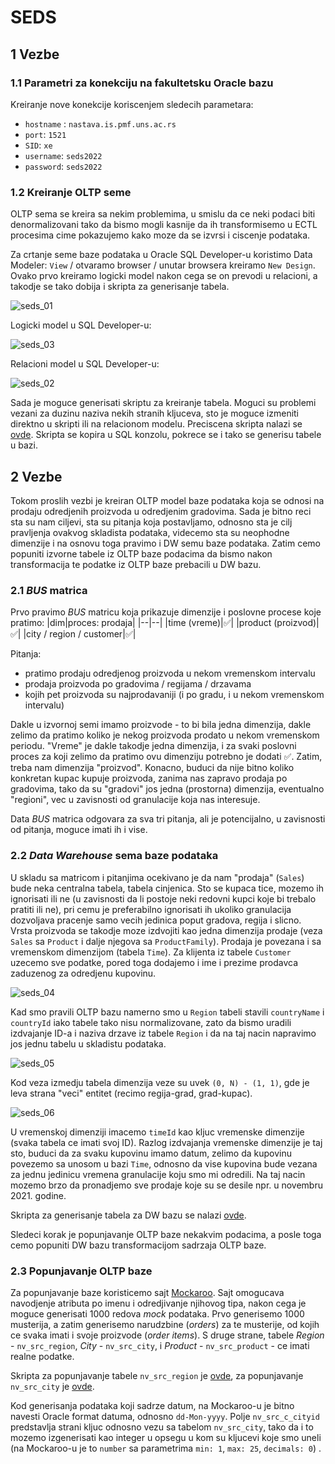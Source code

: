 # SEDS

## 1 Vezbe

### 1.1 Parametri za konekciju na fakultetsku Oracle bazu

Kreiranje nove konekcije koriscenjem sledecih parametara:

-   `hostname` : `nastava.is.pmf.uns.ac.rs`
-   `port`: `1521`
-   `SID`: `xe`
-   `username`: `seds2022`
-   `password`: `seds2022`

### 1.2 Kreiranje OLTP seme

OLTP sema se kreira sa nekim problemima, u smislu da ce neki podaci biti denormalizovani tako da bismo mogli kasnije da ih transformisemo u ECTL procesima cime pokazujemo kako moze da se izvrsi i ciscenje podataka.

Za crtanje seme baze podataka u Oracle SQL Developer-u koristimo Data Modeler: `View` / otvaramo browser / unutar browsera kreiramo `New Design`. Ovako prvo kreiramo logicki model nakon cega se on prevodi u relacioni, a takodje se tako dobija i skripta za generisanje tabela.

![seds_01](http://nikolapacekvetnic.rs/wp-content/uploads/2022/12/seds_01.jpg)

Logicki model u SQL Developer-u:

![seds_03](http://nikolapacekvetnic.rs/wp-content/uploads/2022/12/seds_03_upd-scaled.jpg)

Relacioni model u SQL Developer-u:

![seds_02](http://nikolapacekvetnic.rs/wp-content/uploads/2022/12/seds_02_upd-scaled.jpg)

Sada je moguce generisati skriptu za kreiranje tabela. Moguci su problemi vezani za duzinu naziva nekih stranih kljuceva, sto je moguce izmeniti direktno u skripti ili na relacionom modelu. Preciscena skripta nalazi se [ovde](https://github.com/NikolaVetnic/seds/blob/master/seds_OtplGenerationScript.md). Skripta se kopira u SQL konzolu, pokrece se i tako se generisu tabele u bazi.

## 2 Vezbe

Tokom proslih vezbi je kreiran OLTP model baze podataka koja se odnosi na prodaju odredjenih proizvoda u odredjenim gradovima. Sada je bitno reci sta su nam ciljevi, sta su pitanja koja postavljamo, odnosno sta je cilj pravljenja ovakvog skladista podataka, videcemo sta su neophodne dimenzije i na osnovu toga pravimo i DW semu baze podataka. Zatim cemo popuniti izvorne tabele iz OLTP baze podacima da bismo nakon transformacija te podatke iz OLTP baze prebacili u DW bazu.

### 2.1 _BUS_ matrica

Prvo pravimo _BUS_ matricu koja prikazuje dimenzije i poslovne procese koje pratimo:
|dim|proces: prodaja|
|--|--|
|time (vreme)|:white_check_mark:|
|product (proizvod)|:white_check_mark:|
|city / region / customer|:white_check_mark:|

Pitanja:

-   pratimo prodaju odredjenog proizvoda u nekom vremenskom intervalu
-   prodaja proizvoda po gradovima / regijama / drzavama
-   kojih pet proizvoda su najprodavaniji (i po gradu, i u nekom vremenskom intervalu)

Dakle u izvornoj semi imamo proizvode - to bi bila jedna dimenzija, dakle zelimo da pratimo koliko je nekog proizvoda prodato u nekom vremenskom periodu. "Vreme" je dakle takodje jedna dimenzija, i za svaki poslovni proces za koji zelimo da pratimo ovu dimenziju potrebno je dodati :white_check_mark:. Zatim, treba nam dimenzija "proizvod". Konacno, buduci da nije bitno koliko konkretan kupac kupuje proizvoda, zanima nas zapravo prodaja po gradovima, tako da su "gradovi" jos jedna (prostorna) dimenzija, eventualno "regioni", vec u zavisnosti od granulacije koja nas interesuje.

Data _BUS_ matrica odgovara za sva tri pitanja, ali je potencijalno, u zavisnosti od pitanja, moguce imati ih i vise.

### 2.2 _Data Warehouse_ sema baze podataka

U skladu sa matricom i pitanjima ocekivano je da nam "prodaja" (`Sales`) bude neka centralna tabela, tabela cinjenica. Sto se kupaca tice, mozemo ih ignorisati ili ne (u zavisnosti da li postoje neki redovni kupci koje bi trebalo pratiti ili ne), pri cemu je preferabilno ignorisati ih ukoliko granulacija dozvoljava pracenje samo vecih jedinica poput gradova, regija i slicno. Vrsta proizvoda se takodje moze izdvojiti kao jedna dimenzija prodaje (veza `Sales` sa `Product` i dalje njegova sa `ProductFamily`). Prodaja je povezana i sa vremenskom dimenzijom (tabela `Time`). Za klijenta iz tabele `Customer` uzecemo sve podatke, pored toga dodajemo i ime i prezime prodavca zaduzenog za odredjenu kupovinu.

![seds_04](http://nikolapacekvetnic.rs/wp-content/uploads/2022/12/seds_04.jpg)

Kad smo pravili OLTP bazu namerno smo u `Region` tabeli stavili `countryName` i `countryId` iako tabele tako nisu normalizovane, zato da bismo uradili izdvajanje ID-a i naziva drzave iz tabele `Region` i da na taj nacin napravimo jos jednu tabelu u skladistu podataka.

![seds_05](http://nikolapacekvetnic.rs/wp-content/uploads/2022/12/seds_05-scaled.jpg)

Kod veza izmedju tabela dimenzija veze su uvek `(0, N) - (1, 1)`, gde je leva strana "veci" entitet (recimo regija-grad, grad-kupac).

![seds_06](http://nikolapacekvetnic.rs/wp-content/uploads/2022/12/seds_06-scaled.jpg)

U vremenskoj dimenziji imacemo `timeId` kao kljuc vremenske dimenzije (svaka tabela ce imati svoj ID). Razlog izdvajanja vremenske dimenzije je taj sto, buduci da za svaku kupovinu imamo datum, zelimo da kupovinu povezemo sa unosom u bazi `Time`, odnosno da vise kupovina bude vezana za jednu jedinicu vremena granulacije koju smo mi odredili. Na taj nacin mozemo brzo da pronadjemo sve prodaje koje su se desile npr. u novembru 2021. godine.

Skripta za generisanje tabela za DW bazu se nalazi [ovde](https://github.com/NikolaVetnic/seds/blob/master/seds_DwGenerationScript.md).

Sledeci korak je popunjavanje OLTP baze nekakvim podacima, a posle toga cemo popuniti DW bazu transformacijom sadrzaja OLTP baze.

### 2.3 Popunjavanje OLTP baze

Za popunjavanje baze koristicemo sajt [Mockaroo](https://www.mockaroo.com/). Sajt omogucava navodjenje atributa po imenu i odredjivanje njihovog tipa, nakon cega je moguce generisati 1000 redova _mock_ podataka. Prvo generisemo 1000 musterija, a zatim generisemo narudzbine (_orders_) za te musterije, od kojih ce svaka imati i svoje proizvode (_order items_). S druge strane, tabele _Region_ - `nv_src_region`, _City_ - `nv_src_city`, i _Product_ - `nv_src_product` - ce imati realne podatke.

Skripta za popunjavanje tabele `nv_src_region` je [ovde](https://github.com/NikolaVetnic/seds/blob/master/seds_fillScript_Region.md), za popunjavanje `nv_src_city` je [ovde](https://github.com/NikolaVetnic/seds/blob/master/seds_fillScript_City.md).

Kod generisanja podataka koji sadrze datum, na Mockaroo-u je bitno navesti Oracle format datuma, odnosno `dd-Mon-yyyy`. Polje `nv_src_c_cityid` predstavlja strani kljuc odnosno vezu sa tabelom `nv_src_city`, tako da i to mozemo izgenerisati kao integer u opsegu u kom su kljucevi koje smo uneli (na Mockaroo-u je to `number` sa parametrima `min: 1`, `max: 25`, `decimals: 0`) .
